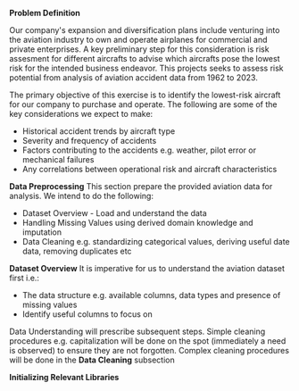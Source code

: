 **Problem Definition**

Our company's expansion and diversification plans include venturing into the aviation industry to own and operate airplanes for commercial and private enterprises. A key preliminary step for this consideration is risk assesment for different aircrafts to advise which aircrafts pose the lowest risk for the intended business endeavor. This projects seeks to assess risk potential from analysis of aviation accident data from 1962 to 2023. 

The primary objective of this exercise is to identify the lowest-risk aircraft for our company to purchase and operate. The following are some of the key considerations we expect to make:


*   Historical accident trends by aircraft type
*   Severity and frequency of accidents
*   Factors contributing to the accidents e.g. weather, pilot error or mechanical failures
*   Any correlations between operational risk and aircraft characteristics

**Data Preprocessing**
This section prepare the provided aviation data for analysis. We intend to do the following:



*   Dataset Overview - Load and understand the data
*   Handling Missing Values using derived domain knowledge and imputation
*   Data Cleaning e.g. standardizing categorical values, deriving useful date data, removing duplicates etc

**Dataset Overview**
It is imperative for us to understand the aviation dataset first i.e.:

*   The data structure e.g. available columns, data types and presence of missing values
*   Identify useful columns to focus on

Data Understanding will prescribe subsequent steps. Simple cleaning procedures e.g. capitalization will be done on the spot (immediately a need is observed) to ensure they are not forgotten. Complex cleaning procedures will be done in the **Data Cleaning** subsection

**Initializing Relevant Libraries**
